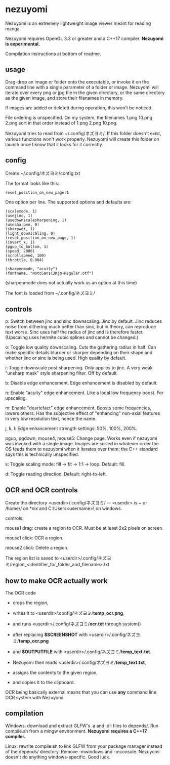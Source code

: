 # nezuyomi
Nezuyomi is an extremely lightweight image viewer meant for reading manga.

Nezuyomi requires OpenGL 3.3 or greater and a C++17 compiler. **Nezuyomi is experimental.**

Compilation instructions at bottom of readme.

## usage

Drag-drop an image or folder onto the executable, or invoke it on the command line with a single parameter of a folder or image. Nezuyomi will iterate over every png or jpg file in the given directory, or the same directory as the given image, and store their filenames in memory.

If images are added or deleted during operation, this won't be noticed.

File ordering is unspecified. On my system, the filenames 1.png 10.png 2.png sort in that order instead of 1.png 2.png 10.png.

Nezuyomi tries to read from ~/.config/ネズヨミ/<stuff>. If this folder doesn't exist, various functions won't work properly. Nezuyomi will create this folder on launch once I know that it looks for it correctly.

## config

Create ~/.config/ネズヨミ/config.txt

The format looks like this:

    reset_position_on_new_page:1

One option per line. The supported options and defaults are:

    (scalemode, 1)
    (usejinc, 1)
    (usedownscalesharpening, 1)
    (usesharpen, 0)
    (sharpwet, 1)
    (light_downscaling, 0)
    (reset_position_on_new_page, 1)
    (invert_x, 1)
    (pgup_to_bottom, 1)
    (speed, 2000)
    (scrollspeed, 100)
    (throttle, 0.004)

    (sharpenmode, "acuity")
    (fontname, "NotoSansCJKjp-Regular.otf")

(sharpenmode does not actually work as an option at this time)

The font is loaded from ~/.config/ネズヨミ/<fontname>

## controls

p: Switch between jinc and sinc downscaling. Jinc by default. Jinc reduces noise from dithering much better than sinc, but in theory, can reproduce text worse. Sinc uses half the radius of jinc and is therefore faster. (Upscaling uses hermite cubic splines and cannot be changed.)

o: Toggle low quality downscaling. Cuts the gathering radius in half. Can make specific details blurrier or sharper depending on their shape and whether jinc or sinc is being used. High quality by default.

i: Toggle downscale post sharpening. Only applies to jinc. A very weak "unsharp mask" style sharpening filter. Off by default.

b: Disable edge enhancement. Edge enhancement is disabled by default.

n: Enable "acuity" edge enhancement. Like a local low frequency boost. For upscaling.

m: Enable "deartefact" edge enhancement. Boosts some frequencies, lowers others. Has the subjective effect of "enhancing" non-axial features in very low resolution text, hence the name.

j, k, l: Edge enhancement strength settings: 50%, 100%, 200%.

pgup, pgdown, mouse4, mouse5: Change page. Works even if nezuyomi was invoked with a single image. Images are sorted in whatever order the OS feeds them to nezuyomi when it iterates over them; the C++ standard says this is technically unspecified.

s: Toggle scaling mode: fill -> fit -> 1:1 -> loop. Default: fill.

d: Toggle reading direction. Default: right-to-left.

## OCR and OCR controls

Create the directory \<userdir>/.config/ネズヨミ/ -- \<userdir> is ~ or /home/<username>/ on *nix and C:\Users\<username>\ on windows.

controls:

mouse1 drag: create a region to OCR. Must be at least 2x2 pixels on screen.

mouse1 click: OCR a region.

mouse2 click: Delete a region.

The region list is saved to \<userdir>/.config/ネズヨミ/region_<identifier_for_folder_and_filename>.txt

## how to make OCR actually work

The OCR code

- crops the region,

- writes it to \<userdir>/.config/ネズヨミ/**temp_ocr.png**,

- and runs \<userdir>/.config/ネズヨミ/**ocr.txt** through system()

- after replacing **$SCREENSHOT** with \<userdir>/.config/ネズヨミ/**temp_ocr.png**

- and **$OUTPUTFILE** with \<userdir>/.config/ネズヨミ/**temp_text.txt**.

- Nezuyomi then reads \<userdir>/.config/ネズヨミ/**temp_text.txt**,

- assigns the contents to the given region,

- and copies it to the clipboard.

OCR being basically external means that you can use **any** command line OCR system with Nezuyomi.

## compilation

Windows: download and extract GLFW's .a and .dll files to depends/. Run compile.sh from a mingw environment. **Nezuyomi requires a C++17 compiler.**

Linux: rewrite compile.sh to link GLFW from your package manager instead of the depends/ directory. Remove -mwindows and -mconsole. Nezuyomi doesn't do anything windows-specific. Good luck.

